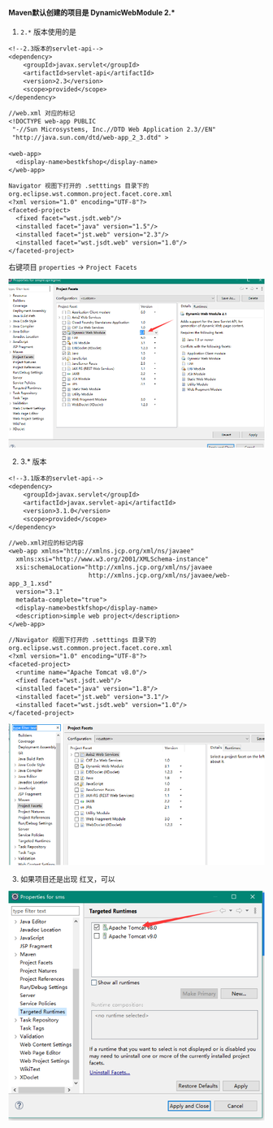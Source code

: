 #### Maven默认创建的项目是 DynamicWebModule 2.*

1. `2.*` 版本使用的是

```
<!--2.3版本的servlet-api-->
<dependency>
    <groupId>javax.servlet</groupId>
    <artifactId>servlet-api</artifactId>
    <version>2.3</version>
    <scope>provided</scope>
</dependency>
```

```
//web.xml 对应的标记
<!DOCTYPE web-app PUBLIC
 "-//Sun Microsystems, Inc.//DTD Web Application 2.3//EN"
 "http://java.sun.com/dtd/web-app_2_3.dtd" >

<web-app>
  <display-name>bestkfshop</display-name>
</web-app>
```

```
Navigator 视图下打开的 .setttings 目录下的  org.eclipse.wst.common.project.facet.core.xml
<?xml version="1.0" encoding="UTF-8"?>
<faceted-project>
  <fixed facet="wst.jsdt.web"/>
  <installed facet="java" version="1.5"/>
  <installed facet="jst.web" version="2.3"/>
  <installed facet="wst.jsdt.web" version="1.0"/>
</faceted-project>
```
右键项目 `properties` -> `Project Facets`

![Project Facets](images/servelet2.3.jpg)

2. 3.* 版本

```
<!--3.1版本的servlet-api-->
<dependency>
    <groupId>javax.servlet</groupId>
    <artifactId>javax.servlet-api</artifactId>
    <version>3.1.0</version>
    <scope>provided</scope>
</dependency>
```

```
//web.xml对应的标记内容
<web-app xmlns="http://xmlns.jcp.org/xml/ns/javaee"
  xmlns:xsi="http://www.w3.org/2001/XMLSchema-instance"
  xsi:schemaLocation="http://xmlns.jcp.org/xml/ns/javaee
                      http://xmlns.jcp.org/xml/ns/javaee/web-app_3_1.xsd"
  version="3.1"
  metadata-complete="true">
  <display-name>bestkfshop</display-name>
  <description>simple web project</description>
</web-app>
```

```
//Navigator 视图下打开的 .setttings 目录下的  org.eclipse.wst.common.project.facet.core.xml
<?xml version="1.0" encoding="UTF-8"?>
<faceted-project>
  <runtime name="Apache Tomcat v8.0"/>
  <fixed facet="wst.jsdt.web"/>
  <installed facet="java" version="1.8"/>
  <installed facet="jst.web" version="3.1"/>
  <installed facet="wst.jsdt.web" version="1.0"/>
</faceted-project>
```

![Project Facets](images/servelet3.1.jpg)

3. 如果项目还是出现 红叉，可以

![运行时](images/target_runtime.jpg)

